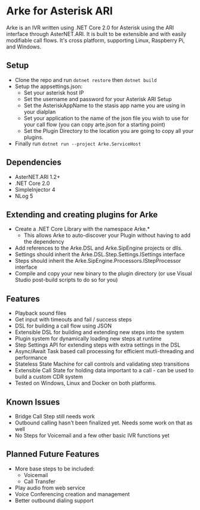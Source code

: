 # Arke for Asterisk ARI
Arke is an IVR written using .NET Core 2.0 for Asterisk using the ARI interface through AsterNET.ARI. It is built to be extensible and with easily modifiable call flows. It's cross platform, supporting Linux, Raspberry Pi, and Windows.

## Setup
* Clone the repo and run `dotnet restore` then `dotnet build`
* Setup the appsettings.json:
   * Set your asterisk host IP
   * Set the username and password for your Asterisk ARI Setup
   * Set the AsteriskAppName to the stasis app name you are using in your dialplan
   * Set your application to the name of the json file you wish to use for your call flow (you can copy arte.json for a starting point)
   * Set the Plugin Directory to the location you are going to copy all your plugins.
* Finally run `dotnet run --project Arke.ServiceHost`

## Dependencies
* AsterNET.ARI 1.2+
* .NET Core 2.0
* SimpleInjector 4
* NLog 5

## Extending and creating plugins for Arke
* Create a .NET Core Library with the namespace Arke.*
   * This allows Arke to auto-discover your Plugin without having to add the dependency
* Add references to the Arke.DSL and Arke.SipEngine projects or dlls.
* Settings should inherit the Arke.DSL.Step.Settings.ISettings interface
* Steps should inherit the Arke.SipEngine.Processors.IStepProcessor interface
* Compile and copy your new binary to the plugin directory (or use Visual Studio post-build scripts to do so for you)

## Features
* Playback sound files
* Get input with timeouts and fail / success steps
* DSL for building a call flow using JSON
* Extensible DSL for building and extending new steps into the system
* Plugin system for dynamically loading new steps at runtime
* Step Settings API for extending steps with extra settings in the DSL
* Async/Await Task based call processing for efficient mutli-threading and performance
* Stateless State Machine for call controls and validating step transitions
* Extensible Call State for holding data important to a call - can be used to build a custom CDR system
* Tested on Windows, Linux and Docker on both platforms.

## Known Issues
* Bridge Call Step still needs work
* Outbound calling hasn't been finalized yet. Needs some work on that as well
* No Steps for Voicemail and a few other basic IVR functions yet

## Planned Future Features
* More base steps to be included:
   * Voicemail
   * Call Transfer
* Play audio from web service
* Voice Conferencing creation and management
* Better outbound dialing support